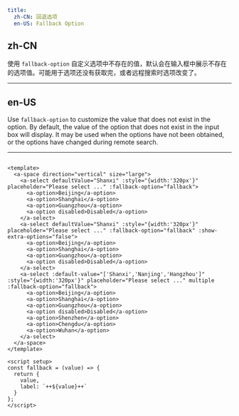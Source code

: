 ```yaml
title:
  zh-CN: 回退选项
  en-US: Fallback Option
```

## zh-CN

使用 `fallback-option` 自定义选项中不存在的值，默认会在输入框中展示不存在的选项值。可能用于选项还没有获取完，或者远程搜索时选项改变了。

---

## en-US

Use `fallback-option` to customize the value that does not exist in the option. By default, the value of the option that does not exist in the input box will display. It may be used when the options have not been obtained, or the options have changed during remote search.

---

```vue

<template>
  <a-space direction="vertical" size="large">
    <a-select defaultValue="Shanxi" :style="{width:'320px'}" placeholder="Please select ..." :fallback-option="fallback">
      <a-option>Beijing</a-option>
      <a-option>Shanghai</a-option>
      <a-option>Guangzhou</a-option>
      <a-option disabled>Disabled</a-option>
    </a-select>
    <a-select defaultValue="Shanxi" :style="{width:'320px'}" placeholder="Please select ..." :fallback-option="fallback" :show-extra-options="false">
      <a-option>Beijing</a-option>
      <a-option>Shanghai</a-option>
      <a-option>Guangzhou</a-option>
      <a-option disabled>Disabled</a-option>
    </a-select>
    <a-select :default-value="['Shanxi','Nanjing','Hangzhou']" :style="{width:'320px'}" placeholder="Please select ..." multiple :fallback-option="fallback">
      <a-option>Beijing</a-option>
      <a-option>Shanghai</a-option>
      <a-option>Guangzhou</a-option>
      <a-option disabled>Disabled</a-option>
      <a-option>Shenzhen</a-option>
      <a-option>Chengdu</a-option>
      <a-option>Wuhan</a-option>
    </a-select>
  </a-space>
</template>

<script setup>
const fallback = (value) => {
  return {
    value,
    label: `++${value}++`
  }
};
</script>
```
